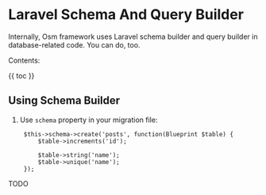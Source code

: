 # Laravel Schema And Query Builder

Internally, Osm framework uses Laravel schema builder and query builder in database-related code. You can do, too.

Contents:

{{ toc }}

## Using Schema Builder 

1. Use `schema` property in your migration file:

        $this->schema->create('posts', function(Blueprint $table) {
            $table->increments('id');

            $table->string('name');
            $table->unique('name');
        });


TODO 